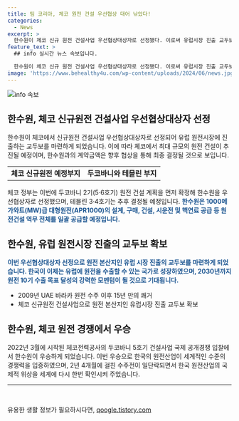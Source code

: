```yaml
---
title: 팀 코리아, 체코 원전 건설 우선협상 대어 낚았다!
categories:
  - News
excerpt: >
  한수원이 체코 신규 원전 건설사업 우선협상대상자로 선정됐다. 이로써 유럽시장 진출 교두보를 확보했고, 한수원이 2기 원전 건설을 우선협상하게 됐다. 이번 선정은 15년 만의 쾌거이며, 우리 원전산업이 글로벌 선도산업으로 발돋움할 수 있도록 기쁜 성과일뿐만 아니라, 유럽에 원전을 수출하는 교두보를 마련했다. 한수원은 앞으로 1000MW급 대형원전(APR1000)의 설계, 구매, 건설, 시운전 및 핵연료 공급 등 원전건설 역무 전체를 일괄 공급할 예정이다. 
feature_text: >
  ## info 실시간 뉴스 속보입니다.

  한수원이 체코 신규 원전 건설사업 우선협상대상자로 선정됐다. 이로써 유럽시장 진출 교두보를 확보했고, 한수원이 2기 원전 건설을 우선협상하게 됐다. 이번 선정은 15년 만의 쾌거이며, 우리 원전산업이 글로벌 선도산업으로 발돋움할 수 있도록 기쁜 성과일뿐만 아니라, 유럽에 원전을 수출하는 교두보를 마련했다. 한수원은 앞으로 1000MW급 대형원전(APR1000)의 설계, 구매, 건설, 시운전 및 핵연료 공급 등 원전건설 역무 전체를 일괄 공급할 예정이다. 
image: 'https://www.behealthy4u.com/wp-content/uploads/2024/06/news.jpg'
---
```


<p><img src="https://www.behealthy4u.com/wp-content/uploads/2024/06/news.jpg" alt="info 속보" /></p>

<h2 data-ke-size="size26">한수원, 체코 신규원전 건설사업 우선협상대상자 선정</h2>

<p data-ke-size="size16">한수원이 체코에서 신규원전 건설사업 우선협상대상자로 선정되어 유럽 원전시장에 진출하는 교두보를 마련하게 되었습니다. 이에 따라 체코에서 최대 규모의 원전 건설이 추진될 예정이며, 한수원과의 계약금액은 향후 협상을 통해 최종 결정될 것으로 보입니다.</p>

<table>
    <tr>
        <td style="text-align: center; height: 17px;"><b>체코 신규원전 예정부지</b></td>
        <td style="text-align: center; height: 17px;"><b>두코바니와 테믈린 부지</b></td>
    </tr>
</table>

<p data-ke-size="size16">체코 정부는 이번에 두코바니 2기(5·6호기) 원전 건설 계획을 먼저 확정해 한수원을 우선협상자로 선정했으며, 테믈린 3·4호기는 추후 결정될 예정입니다. <b><span style="color: #1a5490;">한수원은 1000메가와트(MW)급 대형원전(APR1000)의 설계, 구매, 건설, 시운전 및 핵연료 공급 등 원전건설 역무 전체를 일괄 공급할 예정입니다.</span></b></p>

<h2 data-ke-size="size26">한수원, 유럽 원전시장 진출의 교두보 확보</h2>

<p data-ke-size="size16"><b><span style="color: #1a5490;">이번 우선협상대상자 선정으로 원전 본산지인 유럽 시장 진출의 교두보를 마련하게 되었습니다. 한국이 이제는 유럽에 원전을 수출할 수 있는 국가로 성장하였으며, 2030년까지 원전 10기 수출 목표 달성의 강력한 모멘텀이 될 것으로 기대됩니다.</span></b></p>

<ul>
    <li>2009년 UAE 바라카 원전 수주 이후 15년 만의 쾌거</li>
    <li>체코 신규원전 건설사업으로 원전 본산지인 유럽시장 진출 교두보 확보</li>
</ul>

<h2 data-ke-size="size26">한수원, 체코 원전 경쟁에서 우승</h2>

<p data-ke-size="size16">2022년 3월에 시작된 체코전력공사의 두코바니 5호기 건설사업 국제 공개경쟁 입찰에서 한수원이 우승하게 되었습니다. 이번 우승으로 한국의 원전산업이 세계적인 수준의 경쟁력을 입증하였으며, 2년 4개월에 걸친 수주전이 일단락되면서 한국 원전산업의 국제적 위상을 세계에 다시 한번 확인시켜 주었습니다.</p>

<hr>

<p data-ke-size="size16">&nbsp;</p>
유용한 생활 정보가 필요하시다면, <a href="https://qoogle.tistory.com" rel="dofollow">qoogle.tistory.com</a>


